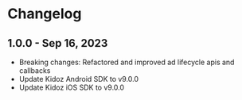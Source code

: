 # Changelog

## 1.0.0 - Sep 16, 2023

* Breaking changes: Refactored and improved ad lifecycle apis and callbacks
* Update Kidoz Android SDK to v9.0.0
* Update Kidoz iOS SDK to v9.0.0

